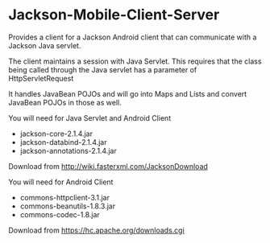 Jackson-Mobile-Client-Server
============================

Provides a client for a Jackson Android client that can communicate with a Jackson Java servlet.

The client maintains a session with Java Servlet.  This requires that the class being called through the Java servlet has a parameter of HttpServletRequest

It handles JavaBean POJOs and will go into Maps and Lists and convert JavaBean POJOs in those as well.

You will need for Java Servlet and Android Client
* jackson-core-2.1.4.jar
* jackson-databind-2.1.4.jar
* jackson-annotations-2.1.4.jar

Download from http://wiki.fasterxml.com/JacksonDownload

You will need for Android Client
* commons-httpclient-3.1.jar
* commons-beanutils-1.8.3.jar
* commons-codec-1.8.jar
  
Download from https://hc.apache.org/downloads.cgi
